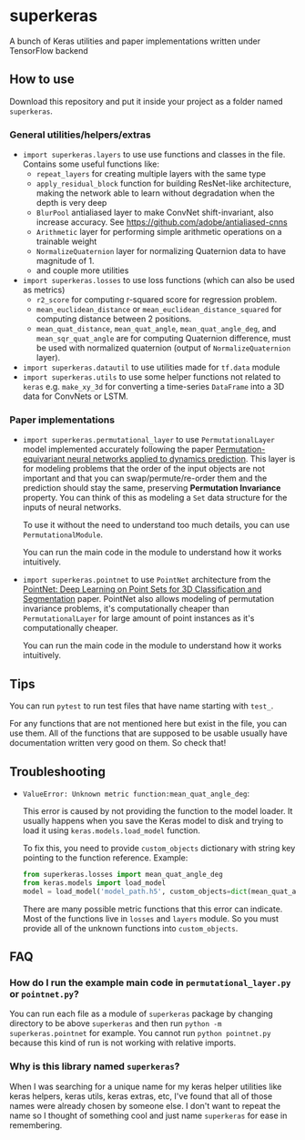 # superkeras

A bunch of Keras utilities and paper implementations written under TensorFlow backend

## How to use

Download this repository and put it inside your project as a folder named `superkeras`.

### General utilities/helpers/extras

- `import superkeras.layers` to use use functions and classes in the file. Contains some useful functions like:
  - `repeat_layers` for creating multiple layers with the same type
  - `apply_residual_block` function for building ResNet-like architecture, making the network able to learn without
    degradation when the depth is very deep
  - `BlurPool` antialiased layer to make ConvNet shift-invariant, also increase accuracy.
    See https://github.com/adobe/antialiased-cnns
  - `Arithmetic` layer for performing simple arithmetic operations on a trainable weight
  - `NormalizeQuaternion` layer for normalizing Quaternion data to have magnitude of 1.
  - and couple more utilities
- `import superkeras.losses` to use loss functions (which can also be used as metrics)
  - `r2_score` for computing r-squared score for regression problem.
  - `mean_euclidean_distance` or `mean_euclidean_distance_squared` for computing
    distance between 2 positions.
  - `mean_quat_distance`, `mean_quat_angle`, `mean_quat_angle_deg`, and
    `mean_sqr_quat_angle` are for computing Quaternion difference, must be used
    with normalized quaternion (output of `NormalizeQuaternion` layer).
- `import superkeras.datautil` to use utilities made for `tf.data` module
- `import superkeras.utils` to use some helper functions not related to `keras` e.g. `make_xy_3d` for converting
  a time-series `DataFrame` into a 3D data for ConvNets or LSTM.

### Paper implementations

- `import superkeras.permutational_layer` to use `PermutationalLayer`
  model implemented accurately following the paper [Permutation-equivariant
  neural networks applied to dynamics
  prediction](https://arxiv.org/pdf/1612.04530.pdf). This layer is for modeling
  problems that the order of the input objects are not important and that you
  can swap/permute/re-order them and the prediction should stay the same,
  preserving **Permutation Invariance** property. You can think of this as
  modeling a `Set` data structure for the inputs of neural networks.

  To use it without the need to understand too much details,
  you can use `PermutationalModule`.

  You can run the main code in the module to understand how it works intuitively.

- `import superkeras.pointnet` to use `PointNet` architecture from the
  [PointNet: Deep Learning on Point Sets for 3D Classification and Segmentation](https://arxiv.org/abs/1612.00593) paper.
  PointNet also allows modeling of permutation invariance problems, it's computationally cheaper than `PermutationalLayer`
  for large amount of point instances as it's computationally cheaper.

  You can run the main code in the module to understand how it works intuitively.

## Tips

You can run `pytest` to run test files that have name starting with `test_`.

For any functions that are not mentioned here but exist in the file, you can use them.
All of the functions that are supposed to be usable usually have documentation written very good on them. So check that!

## Troubleshooting

- `ValueError: Unknown metric function:mean_quat_angle_deg`:

  This error is caused by not providing the function to the model loader.
  It usually happens when you save the Keras model to disk and trying to load it
  using `keras.models.load_model` function.

  To fix this, you need to provide `custom_objects` dictionary with string key
  pointing to the function reference.
  Example:

  ```python
  from superkeras.losses import mean_quat_angle_deg
  from keras.models import load_model
  model = load_model('model_path.h5', custom_objects=dict(mean_quat_angle_deg=mean_quat_angle_deg))
  ```

  There are many possible metric functions that this error can indicate.
  Most of the functions live in `losses` and `layers` module.
  So you must provide all of the unknown functions into `custom_objects`.

## FAQ

### How do I run the example main code in `permutational_layer.py` or `pointnet.py`?

You can run each file as a module of `superkeras` package by changing directory to be above `superkeras` and then run
`python -m superkeras.pointnet` for example. You cannot run `python pointnet.py` because this kind of run is not working
with relative imports.

### Why is this library named `superkeras`?

When I was searching for a unique name for my keras helper utilities like keras helpers, keras utils, keras extras, etc,
I've found that all of those names were already chosen by someone else. I don't want to repeat the name so I thought of
something cool and just name `superkeras` for ease in remembering.
